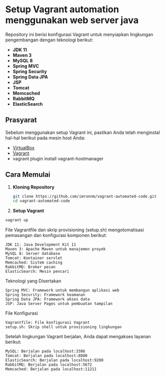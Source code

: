 # Setup Vagrant automation menggunakan web server java

Repository ini berisi konfigurasi Vagrant untuk menyiapkan lingkungan pengembangan dengan teknologi berikut:

- **JDK 11**
- **Maven 3**
- **MySQL 8**
- **Spring MVC**
- **Spring Security**
- **Spring Data JPA**
- **JSP**
- **Tomcat**
- **Memcached**
- **RabbitMQ**
- **ElasticSearch**

## Prasyarat

Sebelum menggunakan setup Vagrant ini, pastikan Anda telah menginstal hal-hal berikut pada mesin host Anda:

- [VirtualBox](https://www.virtualbox.org/)
- [Vagrant](https://www.vagrantup.com/)
- vagrant plugin install vagrant-hostmanager

## Cara Memulai

1. **Kloning Repository**

   ```bash
   git clone https://github.com/imronnm/vagrant-automated-code.git
   cd vagrant-automated-code
   ```
2. **Setup Vagrant**
   
  ```bash
  vagrant up
  ```

File Vagrantfile dan skrip provisioning (setup.sh) mengotomatisasi pemasangan dan konfigurasi komponen berikut:

    JDK 11: Java Development Kit 11
    Maven 3: Apache Maven untuk manajemen proyek
    MySQL 8: Server database
    Tomcat: Kontainer servlet
    Memcached: Sistem caching
    RabbitMQ: Broker pesan
    ElasticSearch: Mesin pencari

Teknologi yang Disertakan

    Spring MVC: Framework untuk membangun aplikasi web
    Spring Security: Framework keamanan
    Spring Data JPA: Framework akses data
    JSP: Java Server Pages untuk pembuatan tampilan

File Konfigurasi

    Vagrantfile: File konfigurasi Vagrant
    setup.sh: Skrip shell untuk provisioning lingkungan

Setelah lingkungan Vagrant berjalan, Anda dapat mengakses layanan berikut:

    MySQL: Berjalan pada localhost:3306
    Tomcat: Berjalan pada localhost:8080
    ElasticSearch: Berjalan pada localhost:9200
    RabbitMQ: Berjalan pada localhost:5672
    Memcached: Berjalan pada localhost:11211
   
   
